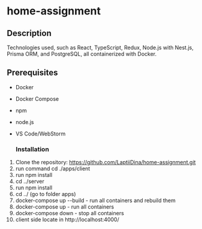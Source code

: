 
# home-assignment

## Description
Technologies used, such as React, TypeScript, Redux, Node.js with Nest.js, Prisma ORM, and PostgreSQL, all containerized with Docker.

## Prerequisites
- Docker
- Docker Compose
- npm
- node.js
- VS Code/WebStorm
  
  ### Installation
1. Clone the repository: https://github.com/LaptiiDina/home-assignment.git
2. run command cd ./apps/client
3. run npm install
4.  cd ../server
5.  run npm install
6.  cd ../ (go to folder apps)
7.  docker-compose up --build - run all containers and rebuild them
8.  docker-compose up - run all containers
9.  docker-compose down  - stop all containers
10.  client side locate in http://localhost:4000/
